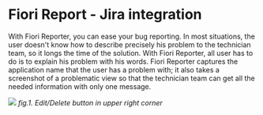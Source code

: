 # Fiori Report - Jira integration

With Fiori Reporter, you can ease your bug reporting. In most situations, the user doesn't know how to describe precisely his problem to the technician team, so it longs the time of the solution. With Fiori Reporter, all user has to do is to explain his problem with his words. Fiori Reporter captures the application name that the user has a problem with; it also takes a screenshot of a problematic view so that the technician team can get all the needed information with only one message.

![](/res/fiori-reporter.gif)
*fig.1. Edit/Delete button in upper right corner*
